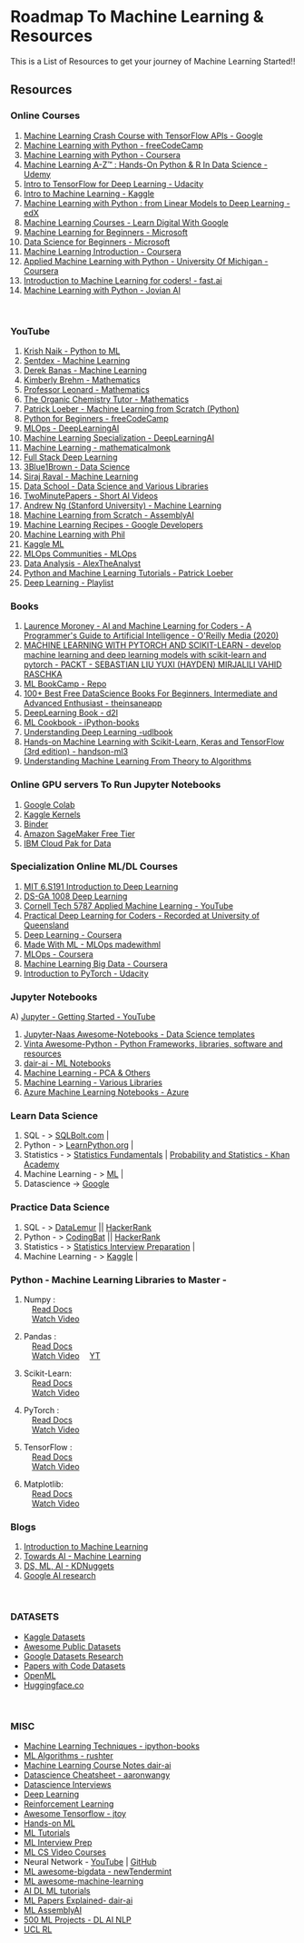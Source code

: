 # Roadmap To Machine Learning & Resources

This is a List of Resources to get your journey of Machine Learning Started!!

##  Resources

### Online Courses
1. [Machine Learning Crash Course with TensorFlow APIs - Google](https://developers.google.com/machine-learning/crash-course)
2. [Machine Learning with Python - freeCodeCamp](https://www.freecodecamp.org/learn/machine-learning-with-python/)
3. [Machine Learning with Python - Coursera](https://www.coursera.org/learn/machine-learning-with-python)
4. [Machine Learning A-Z™ : Hands-On Python & R In Data Science - Udemy](https://www.udemy.com/share/101Wci/)
5. [Intro to TensorFlow for Deep Learning - Udacity](https://learn.udacity.com/courses/ud187)
6. [Intro to Machine Learning - Kaggle](https://www.kaggle.com/learn/intro-to-machine-learning)
7. [Machine Learning with Python : from Linear Models to Deep Learning - edX](https://www.edx.org/course/machine-learning-with-python-from-linear-models-to)
8. [Machine Learning Courses - Learn Digital With Google](https://learndigital.withgoogle.com/digitalunlocked/courses?category=data)
9. [Machine Learning for Beginners - Microsoft](https://github.com/microsoft/ML-For-Beginners)
10. [Data Science for Beginners - Microsoft](https://github.com/microsoft/Data-Science-For-Beginners)
11. [Machine Learning Introduction - Coursera](https://coursera.org/specializations/machine-learning-introduction)
12. [Applied Machine Learning with Python - University Of Michigan - Coursera](https://coursera.org/learn/python-machine-learning)
13. [Introduction to Machine Learning for coders! - fast.ai](https://course18.fast.ai/ml)
14. [Machine Learning with Python - Jovian AI](https://jovian.com/learn/machine-learning-with-python-zero-to-gbms)
<br>



### YouTube
1. [Krish Naik - Python to ML](https://www.youtube.com/user/krishnaik06/videos)
2. [Sentdex - Machine Learning](https://youtube.com/@sentdex)
3. [Derek Banas - Machine Learning](https://youtube.com/@derekbanas)
4. [Kimberly Brehm - Mathematics](https://youtube.com/@SawFinMathematics)
5. [Professor Leonard - Mathematics](https://youtube.com/@ProfessorLeonard)
6. [The Organic Chemistry Tutor - Mathematics](https://youtube.com/@TheOrganicChemistryTutor)
7. [Patrick Loeber - Machine Learning from Scratch (Python)](https://youtube.com/playlist?list=PLqnslRFeH2Upcrywf-u2etjdxxkL8nl7E)
8. [Python for Beginners - freeCodeCamp](https://youtu.be/rfscVS0vtbw)
9. [MLOps - DeepLearningAI](https://youtube.com/playlist?list=PLkDaE6sCZn6GMoA0wbpJLi3t34Gd8l0aK)
10. [Machine Learning Specialization - DeepLearningAI](https://youtube.com/playlist?list=PLkDaE6sCZn6FNC6YRfRQc_FbeQrF8BwGI)
11. [Machine Learning - mathematicalmonk](https://youtube.com/playlist?list=PLD0F06AA0D2E8FFBA)
12. [Full Stack Deep Learning](https://youtube.com/playlist?list=PL1T8fO7ArWleMMI8KPJ_5D5XSlovTW_Ur)
13. [3Blue1Brown - Data Science](https://youtube.com/@3blue1brown)
14. [Siraj Raval - Machine Learning](https://youtube.com/playlist?list=PL2-dafEMk2A6TMJdtMZTusTbtUeWAKc3f)
15. [Data School - Data Science and Various Libraries](https://youtube.com/@dataschool)
16. [TwoMinutePapers - Short AI Videos](https://youtube.com/@TwoMinutePapers)
17. [Andrew Ng (Stanford University) - Machine Learning](https://youtube.com/playlist?list=PLLssT5z_DsK-h9vYZkQkYNWcItqhlRJLN)
18. [Machine Learning from Scratch - AssemblyAI](https://youtube.com/playlist?list=PLcWfeUsAys2k_xub3mHks85sBHZvg24Jd)
19. [Machine Learning Recipes - Google Developers](https://youtube.com/playlist?list=PLOU2XLYxmsIIuiBfYad6rFYQU_jL2ryal)
20. [Machine Learning with Phil](https://youtube.com/@MachineLearningwithPhil)
21. [Kaggle ML](https://youtube.com/@kaggle)
22. [MLOps Communities - MLOps](https://youtube.com/@MLOps)
23. [Data Analysis - AlexTheAnalyst](https://youtube.com/@AlexTheAnalyst)
24. [Python and Machine Learning Tutorials - Patrick Loeber](https://youtube.com/@patloeber)
25. [Deep Learning - Playlist](https://youtube.com/playlist?list=PLM8lYG2MzHmQn55ii0duXdO9QSoDF5myF)



### Books
1. [Laurence Moroney - AI and Machine Learning for Coders - A Programmer's Guide to Artificial Intelligence - O'Reilly Media (2020)](https://www.mediafire.com/file/wfarmnphaop0drd/Laurence_Moroney_-_AI_and_Machine_Learning_for_Coders__A_Programmer%2527s_Guide_to_Artificial_Intelligence-O%2527Reilly_Media_%25282020%2529.pdf/file)
2. [MACHINE LEARNING WITH PYTORCH AND SCIKIT-LEARN - develop machine learning and deep learning models with scikit-learn and pytorch - PACKT - SEBASTIAN LIU YUXI (HAYDEN) MIRJALILI VAHID RASCHKA](https://www.mediafire.com/file/aepzcouxazsxcuv/MACHINE_LEARNING_WITH_PYTORCH_AND_SCIKIT-LEARN_develop_machine_learning_and_deep_learning_models_with_scikit-learn_and_pytorch.-PACKT__-_SEBASTIAN_LIU_YUXI_%2528HAYDEN%2529_MIRJALILI_VAHID_RASCHKA_-_.pdf/file)
3. [ML BookCamp - Repo](https://github.com/alexeygrigorev/mlbookcamp-code)
4. [100+ Best Free DataScience Books For Beginners, Intermediate and Advanced Enthusiast - theinsaneapp](https://www.theinsaneapp.com/2020/12/free-data-science-books-pdf.html)
5. [DeepLearning Book - d2l](https://github.com/d2l-ai/d2l-en)
6. [ML Cookbook - iPython-books](https://github.com/ipython-books/cookbook-2nd)
7. [Understanding Deep Learning -udlbook](https://udlbook.github.io/udlbook/)
8. [Hands-on Machine Learning with Scikit-Learn, Keras and TensorFlow (3rd edition) - handson-ml3](https://github.com/ageron/handson-ml3)
9. [Understanding Machine Learning From Theory to Algorithms](https://t.co/Krh7P5zUZG)



### Online GPU servers To Run Jupyter Notebooks
1. [Google Colab](https://colab.research.google.com) 
2. [Kaggle Kernels](https://kaggle.com/code)
3. [Binder](https://mybinder.org)
4. [Amazon SageMaker Free Tier](https://aws.amazon.com/sagemaker/pricing/)
5. [IBM Cloud Pak for Data](https://www.ibm.com/in-en/products/cloud-pak-for-data)



### Specialization Online ML/DL Courses
1. [MIT 6.S191 Introduction to Deep Learning](http://introtodeeplearning.com/)
2. [DS-GA 1008 Deep Learning](https://cds.nyu.edu/deep-learning/)
3. [Cornell Tech 5787 Applied Machine Learning - YouTube](https://www.youtube.com/playlist?list=PL2UML_KCiC0UlY7iCQDSiGDMovaupqc83)
4. [Practical Deep Learning for Coders - Recorded at University of Queensland](https://course.fast.ai)
5. [Deep Learning - Coursera](https://coursera.org/specializations/deep-learning)
6. [Made With ML - MLOps madewithml](https://madewithml.com/)
7. [MLOps - Coursera](https://coursera.org/specializations/machine-learning-engineering-for-production-mlops)
8. [Machine Learning Big Data - Coursera](https://coursera.org/learn/machine-learning-big-data-apache-spark)
9. [Introduction to PyTorch - Udacity](https://www.udacity.com/course/deep-learning-pytorch--ud188)



### Jupyter Notebooks
A) [Jupyter - Getting Started - YouTube](https://youtu.be/HW29067qVWk)
1. [Jupyter-Naas Awesome-Notebooks - Data Science templates](https://github.com/jupyter-naas/awesome-notebooks)
2. [Vinta Awesome-Python - Python Frameworks, libraries, software and resources](https://github.com/vinta/awesome-python)
3. [dair-ai - ML Notebooks](https://github.com/dair-ai/ML-Notebooks)
4. [Machine Learning - PCA & Others](https://github.com/patchy631/machine-learning)
5. [Machine Learning - Various Libraries](https://github.com/ethen8181/machine-learning)
6. [Azure Machine Learning Notebooks - Azure](https://github.com/Azure/MachineLearningNotebooks)


### Learn Data Science
1. SQL - > [SQLBolt.com](https://SQLBolt.com) |
2. Python - > [LearnPython.org](https://learnpython.org) |
3. Statistics - > [Statistics Fundamentals](https://bit.ly/StatEssentials) | [Probability and Statistics - Khan Academy](https://www.khanacademy.org/math/statistics-probability)
4. Machine Learning - > [ML](https://yogananth-r.github.io/machine-learning-resources/) |
5. Datascience -> [Google](https://learndigital.withgoogle.com/digitalunlocked/course/data-science-with-python)



### Practice Data Science
1. SQL - > [DataLemur](https://datalemur.com) || [HackerRank](https://www.hackerrank.com/domains/sql)
2. Python - > [CodingBat](https://CodingBat.com/python) || [HackerRank](https://www.hackerrank.com/domains/python)
3. Statistics - > [Statistics Interview Preparation](https://www.nicksingh.com/posts/40-probability-statistics-data-science-interview-questions-asked-by-fang-wall-street) |
4. Machine Learning - > [Kaggle](https://kaggle.com) |



### Python - Machine Learning Libraries to Master -
1. Numpy : <br>
         &emsp;[Read Docs](https://numpy.org/doc/stable/user/)<br>
         &emsp;[Watch Video](https://youtu.be/QUT1VHiLmmI)

2. Pandas : <br>
         &emsp;[Read Docs](https://pandas.pydata.org/pandas-docs/version/0.15/tutorials.html)<br>
         &emsp;[Watch Video](https://youtube.com/playlist?list=PL-osiE80TeTsWmV9i9c58mdDCSskIFdDS)
         &emsp;[YT](https://youtu.be/e60ItwlZTKM)

3. Scikit-Learn: <br>
         &emsp;[Read Docs](https://scikit-learn.org/stable/user_guide.html)<br>
         &emsp;[Watch Video](https://youtube.com/playlist?list=PLS1QulWo1RIa7ha9SewcZlsTQVwL7n7oq)

4. PyTorch : <br>
         &emsp;[Read Docs](https://pytorch.org/tutorials/)<br>
         &emsp;[Watch Video](https://youtube.com/playlist?list=PL98nY_tJQXZln8spB5uTZdKN08mYGkOf2)

5. TensorFlow : <br>
         &emsp;[Read Docs](https://tensorflow.org/)<br>
         &emsp;[Watch Video](https://youtu.be/tPYj3fFJGjk)

6. Matplotlib: <br>
         &emsp;[Read Docs](https://matplotlib.org/stable/tutorials/index.html)<br>
         &emsp;[Watch Video](https://youtube.com/playlist?list=PL-osiE80TeTvipOqomVEeZ1HRrcEvtZB_)



### Blogs 
1. [Introduction to Machine Learning](https://yogananth-r.blogspot.com/2022/05/introduction-to-machine-learning.html)
2. [Towards AI - Machine Learning](https://towardsai.net/ai/machine-learning)
3. [DS, ML, AI - KDNuggets](https://www.kdnuggets.com/)
4. [Google AI research](https://ai.google/research)
<br>



### DATASETS

- [Kaggle Datasets](https://www.kaggle.com/datasets)
- [Awesome Public Datasets](https://github.com/awesomedata/awesome-public-datasets)
- [Google Datasets Research](https://datasetsearch.research.google.com/)
- [Papers with Code Datasets](https://paperswithcode.com/datasets)
- [OpenML](https://www.openml.org/)
- [Huggingface.co](https://huggingface.co/datasets)
<br> 

### MISC

- [Machine Learning Techniques - ipython-books](https://github.com/ipython-books/cookbook-2nd)
- [ML Algorithms - rushter](https://github.com/rushter/MLAlgorithms)
- [Machine Learning Course Notes dair-ai](https://github.com/dair-ai/ML-Course-Notes)
- [Datascience Cheatsheet - aaronwangy](https://github.com/aaronwangy/Data-Science-Cheatsheet)
- [Datascience Interviews](https://github.com/alexeygrigorev/data-science-interviews)
- [Deep Learning](https://github.com/iamtrask/Grokking-Deep-Learning)
- [Reinforcement Learning](https://datamachines.xyz/the-hands-on-reinforcement-learning-course-page/)
- [Awesome Tensorflow - jtoy](https://github.com/jtoy/awesome-tensorflow)
- [Hands-on ML](https://github.com/ageron/handson-ml3)
- [ML Tutorials](https://github.com/ujjwalkarn/Machine-Learning-Tutorials)
- [ML Interview Prep](https://github.com/khangich/machine-learning-interview)
- [ML CS Video Courses](https://github.com/Developer-Y/cs-video-courses)
- Neural Network - [YouTube](https://youtube.com/playlist?list=PLAqhIrjkxbuWI23v9cThsA9GvCAUhRvKZ) | [GitHub](https://github.com/karpathy/nn-zero-to-hero)
- [ML awesome-bigdata - newTendermint](https://github.com/newTendermint/awesome-bigdata#machine-learning)
- [ML awesome-machine-learning](https://github.com/josephmisiti/awesome-machine-learning)
- [AI DL ML tutorials](https://github.com/TarrySingh/Artificial-Intelligence-Deep-Learning-Machine-Learning-Tutorials)
- [ML Papers Explained- dair-ai](https://github.com/dair-ai/ML-Papers-Explained)
- [ML AssemblyAI](https://youtube.com/@AssemblyAI)
- [500 ML Projects - DL AI NLP](https://github.com/ashishpatel26/500-AI-Machine-learning-Deep-learning-Computer-vision-NLP-Projects-with-code)
- [UCL RL](https://www.davidsilver.uk/teaching/)
<br>
